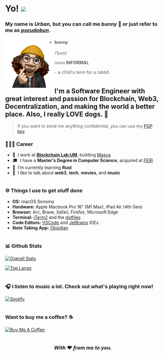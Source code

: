 # Yo! <img src="https://media.giphy.com/media/hvRJCLFzcasrR4ia7z/giphy.gif" width="40" /> 

### My name is *Urban*, but you can call me *bunny* 🐰 or just refer to me as *[pseudobun](https://github.com/pseudobun/)*.

<img align="left" width="160" height="160" alt="Bunny Animoji" src="bunny.png"/>

> - #### bunny
>    /ˈbʌni/
>  
>    *noun* **INFORMAL**
>    
>    \- a child's term for a rabbit.

#

## I'm a Software Engineer with great interest and passion for Blockchain, Web3, Decentralization, and making the world a better place. Also, I really **LOVE** dogs. 🐶

> If you want to send me anything confidential, you can use my [PGP key](https://raw.githubusercontent.com/pseudobun/dotfiles/master/pgp-key.asc).

### 👨🏻‍💻 Career
- 🏢 &nbsp;I work at **[Blockchain Lab:UM](https://linktr.ee/blockchainlabum)**, building [Masca](https://masca.io)
- 🎓 &nbsp;I have a **Master's Degree in Computer Science**, acquired at [FERI](https://feri.um.si/en/)
- 🤔 &nbsp;I’m currently learning **Rust**
- 💬 &nbsp;I like to talk about **web3**, **tech**, **movies**, and **music**

#

### ⚙️ Things I use to get stuff done
- **OS:** macOS Sonoma
- **Hardware:** Apple Macbook Pro 16" (M1 Max), iPad Air (4th Gen)
- **Browser:** Arc, Brave, Safari, Firefox, Microsoft Edge
- **Terminal:** [iTerm2](https://iterm2.com/) and the [dotfiles](https://github.com/plesastapevka/dotfiles)
- **Code Editors:** [VSCode](https://code.visualstudio.com/) and [JetBrains](https://www.jetbrains.com/) IDEs
- **Note Taking App:** [Obsidian](https://obsidian.md/)

#

### 📊 Github Stats

[![Overall Stats](http://github-readme-streak-stats.herokuapp.com?user=pseudobun&theme=dark&date_format=M%20j%5B%2C%20Y%5D)](https://github.com/DenverCoder1/github-readme-streak-stats)

[![Top Langs](https://github-readme-stats.vercel.app/api/top-langs/?username=pseudobun&theme=dark&hide=html,jupyter%20notebook,ruby,shell&langs_count=8&exclude_repo=solo-projects&hide_progress=true)](https://github.com/anuraghazra/github-readme-stats)

#

### 🎧 I listen to music a lot. Check out what's playing right now!

[![Spotify](https://spotify-github-profile.vercel.app/api/view.svg?uid=8b0wvobrhn0bw5rlq2db6ybdo&cover_image=true&theme=novatorem&bar_color=175e29&bar_color_cover=false)](https://open.spotify.com/user/8b0wvobrhn0bw5rlq2db6ybdo?si=d106919a36ad45ca)

#

### Want to buy me a coffee? ☕️

<a href="https://www.buymeacoffee.com/bxnny" target="_blank"><img src="https://cdn.buymeacoffee.com/buttons/v2/default-yellow.png" alt="Buy Me A Coffee" width="160px" /></a>

#

<div align="center">

### *With ❤️ from me to you.*

</div>
